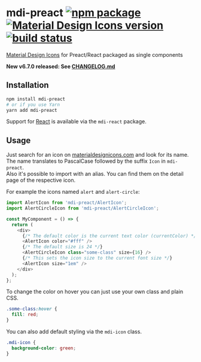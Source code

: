 # mdi-preact [![npm package](https://img.shields.io/npm/v/mdi-preact.svg?style=flat-square)](https://npmjs.org/package/mdi-preact) [![Material Design Icons version](https://img.shields.io/badge/mdi-v4.9.95-blue.svg?style=flat-square)](https://materialdesignicons.com) [![build status](https://img.shields.io/travis/levrik/mdi-preact/master.svg?style=flat-square)](https://travis-ci.org/levrik/mdi-preact)
[Material Design Icons](https://materialdesignicons.com) for Preact/React packaged as single components

**New v6.7.0 released: See [CHANGELOG.md](./CHANGELOG.md)**

## Installation

```bash
npm install mdi-preact
# or if you use Yarn
yarn add mdi-preact
```

Support for [React](https://reactjs.org/) is available via the `mdi-react` package.

## Usage

Just search for an icon on [materialdesignicons.com](https://materialdesignicons.com) and look for its name.  
The name translates to PascalCase followed by the suffix `Icon` in `mdi-preact`.  
Also it's possible to import with an alias. You can find them on the detail page of the respective icon.

For example the icons named `alert` and `alert-circle`:

```javascript
import AlertIcon from 'mdi-preact/AlertIcon';
import AlertCircleIcon from 'mdi-preact/AlertCircleIcon';

const MyComponent = () => {
  return (
    <div>
      {/* The default color is the current text color (currentColor) */}
      <AlertIcon color="#fff" />
      {/* The default size is 24 */}
      <AlertCircleIcon class="some-class" size={16} />
      {/* This sets the icon size to the current font size */}
      <AlertIcon size="1em" />
    </div>
  );
};
```

To change the color on hover you can just use your own class and plain CSS.

```css
.some-class:hover {
  fill: red;
}
```

You can also add default styling via the `mdi-icon` class.

```css
.mdi-icon {
  background-color: green;
}
```
